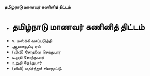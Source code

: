 **தமிழ்நாடு மாணவர் கணினித் திட்டம்**
- # தமிழ்நாடு மாணவர் கணினித் திட்டம்
- v. மஸ்க்கி வசப்படுத்தி
- ஆசையூட்டி ஏய்
- (விவி) சோதனை செய்துபார்
- உறுதி தேர்ந்துபார்
- உறுதி தேந்துபார்
- (விவி) எதிர்த்துச் சினமூட்டு.

